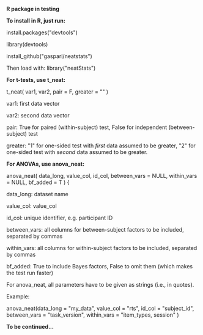 **R package in testing**

**To install in R, just run:**

install.packages("devtools")

library(devtools)

install_github("gasparl/neatstats")

Then load with: library("neatStats")

**For t-tests, use t_neat:**

t_neat( var1, var2, pair = F, greater = "" )

var1: first data vector

var2: second data vector

pair: True for paired (within-subject) test, False for independent (between-subject) test

greater: "1" for one-sided test with _first_ data assumed to be greater, "2" for one-sided test with _second_ data assumed to be greater.

**For ANOVAs, use anova_neat:**

anova_neat( data_long, value_col, id_col, between_vars = NULL, within_vars = NULL, bf_added = T ) {

data_long: dataset name

value_col: value_col

id_col: unique identifier, e.g. participant ID

between_vars: all columns for between-subject factors to be included, separated by commas

within_vars: all columns for within-subject factors to be included, separated by commas

bf_added: True to include Bayes factors, False to omit them (which makes the test run faster)

For anova_neat, all parameters have to be given as strings (i.e., in quotes).

Example:

anova_neat(data_long = "my_data", value_col = "rts", id_col = "subject_id", between_vars = "task_version", within_vars = "item_types, session" )


**To be continued...**